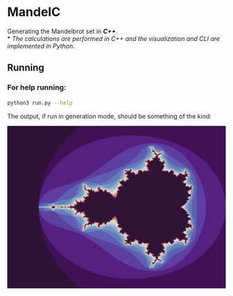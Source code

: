 # MandelC

Generating the Mandelbrot set in ***C++***.  
\* *The calculations are performed in C++ and the visualization and CLI are implemented in Python.* 

## Running

### For help running: 

```sh
python3 run.py --help
```


The output, if run in generation mode, should be something of the kind\:  


![MandelBrotSet](./image2.png)
